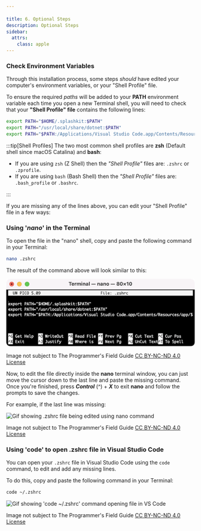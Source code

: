 ```yaml
---

title: 6. Optional Steps
description: Optional Steps
sidebar:
  attrs:
    class: apple
---
```


### Check Environment Variables

Through this installation process, some steps *should* have edited your computer's environment variables, or your "Shell Profile" file.

To ensure the required *paths* will be added to your **PATH** environment variable each time you open a new Terminal shell, you will need to check that your **"Shell Profile" file** contains the following lines:

```bash
export PATH="$HOME/.splashkit:$PATH"
export PATH="/usr/local/share/dotnet:$PATH"
export PATH="$PATH:/Applications/Visual Studio Code.app/Contents/Resources/app/bin"
```

:::tip[Shell Profiles]
The two most common shell profiles are **zsh** (Default shell since macOS Catalina) and **bash**:

- If you are using `zsh` (Z Shell) then the *"Shell Profile"* files are: `.zshrc` or `.zprofile`.
- If you are using `bash` (Bash Shell) then the *"Shell Profile"* files are: `.bash_profile` or `.bashrc`.

:::

If you are missing any of the lines above, you can edit your "Shell Profile" file in a few ways:

### Using '*nano*' in the Terminal

To open the file in the "nano" shell, copy and paste the following command in your Terminal:

```bash
nano .zshrc
```

The result of the command above will look similar to this:

![Terminal window showing nano opening .zshrc file](./src/assets/images/setup-macos/nano-zshrc.png)
<div class="caption">Image not subject to The Programmer's Field Guide <a href="https://creativecommons.org/licenses/by-nc-nd/4.0/">CC BY-NC-ND 4.0 License</a></div>

Now, to edit the file directly inside the **nano** terminal window, you can just move the cursor down to the last line and paste the missing command.  
Once you're finished, press ***Control*** (^) + ***X*** to exit **nano** and follow the prompts to save the changes.

For example, if the last line was missing:

![Gif showing .zshrc file being edited using nano command](/gifs/macos/setup-macos/nano-edit-zshrc.gif)
<div class="caption">Image not subject to The Programmer's Field Guide <a href="https://creativecommons.org/licenses/by-nc-nd/4.0/">CC BY-NC-ND 4.0 License</a></div>

### Using 'code' to open .zshrc file in Visual Studio Code

You can open your `.zshrc` file in Visual Studio Code using the `code` command, to edit and add any missing lines.

To do this, copy and paste the following command in your Terminal:

```bash
code ~/.zshrc
```

![Gif showing 'code ~/.zshrc' command opening file in VS Code](/gifs/macos/setup-macos/code-zshrc-open.gif)
<div class="caption">Image not subject to The Programmer's Field Guide <a href="https://creativecommons.org/licenses/by-nc-nd/4.0/">CC BY-NC-ND 4.0 License</a></div>
